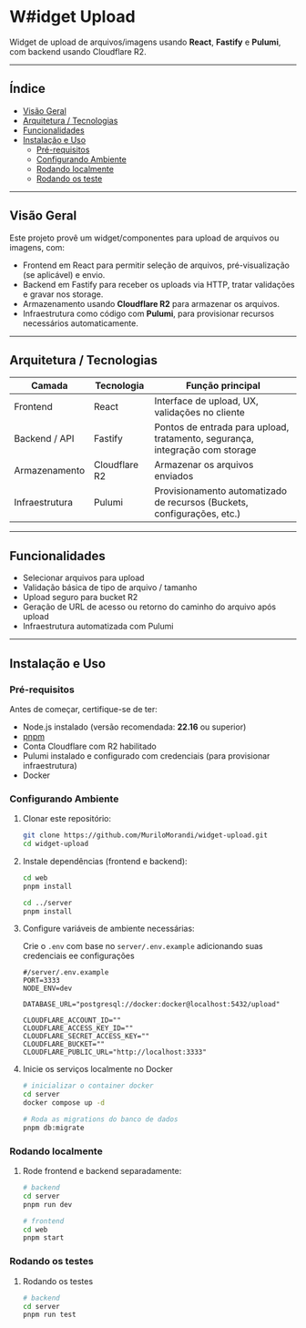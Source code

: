 # W#idget Upload

Widget de upload de arquivos/imagens usando **React**, **Fastify** e **Pulumi**, com backend usando Cloudflare R2.

---

## Índice

- [Visão Geral](#visão-geral)
- [Arquitetura / Tecnologias](#arquitetura--tecnologias)
- [Funcionalidades](#funcionalidades)
- [Instalação e Uso](#instalação-e-uso)
  - [Pré-requisitos](#pré-requisitos)
  - [Configurando Ambiente](#configurando-ambiente)
  - [Rodando localmente](#rodando-localmente)
  - [Rodando os teste](#rodando-os-testes)

---

## Visão Geral

Este projeto provê um widget/componentes para upload de arquivos ou imagens, com:

- Frontend em React para permitir seleção de arquivos, pré-visualização (se aplicável) e envio.
- Backend em Fastify para receber os uploads via HTTP, tratar validações e gravar nos storage.
- Armazenamento usando **Cloudflare R2** para armazenar os arquivos.
- Infraestrutura como código com **Pulumi**, para provisionar recursos necessários automaticamente.

---

## Arquitetura / Tecnologias

| Camada         | Tecnologia    | Função principal                                                             |
| -------------- | ------------- | ---------------------------------------------------------------------------- |
| Frontend       | React         | Interface de upload, UX, validações no cliente                               |
| Backend / API  | Fastify       | Pontos de entrada para upload, tratamento, segurança, integração com storage |
| Armazenamento  | Cloudflare R2 | Armazenar os arquivos enviados                                               |
| Infraestrutura | Pulumi        | Provisionamento automatizado de recursos (Buckets, configurações, etc.)      |

---

## Funcionalidades

- Selecionar arquivos para upload
- Validação básica de tipo de arquivo / tamanho
- Upload seguro para bucket R2
- Geração de URL de acesso ou retorno do caminho do arquivo após upload
- Infraestrutura automatizada com Pulumi

---

## Instalação e Uso

### Pré-requisitos

Antes de começar, certifique-se de ter:

- Node.js instalado (versão recomendada: **22.16** ou superior)
- [pnpm](https://pnpm.io/)
- Conta Cloudflare com R2 habilitado
- Pulumi instalado e configurado com credenciais (para provisionar infraestrutura)
- Docker

### Configurando Ambiente

1. Clonar este repositório:

   ```bash
   git clone https://github.com/MuriloMorandi/widget-upload.git
   cd widget-upload
   ```

2. Instale dependências (frontend e backend):

   ```bash
   cd web
   pnpm install

   cd ../server
   pnpm install
   ```

3. Configure variáveis de ambiente necessárias:

   Crie o `.env` com base no `server/.env.example` adicionando suas credenciais ee configurações

   ```
   #/server/.env.example
   PORT=3333
   NODE_ENV=dev

   DATABASE_URL="postgresql://docker:docker@localhost:5432/upload"

   CLOUDFLARE_ACCOUNT_ID=""
   CLOUDFLARE_ACCESS_KEY_ID=""
   CLOUDFLARE_SECRET_ACCESS_KEY=""
   CLOUDFLARE_BUCKET=""
   CLOUDFLARE_PUBLIC_URL="http://localhost:3333"
   ```

4. Inicie os serviços localmente no Docker

   ```bash
   # inicializar o container docker
   cd server
   docker compose up -d

   # Roda as migrations do banco de dados
   pnpm db:migrate
   ```

### Rodando localmente

1. Rode frontend e backend separadamente:

   ```bash
   # backend
   cd server
   pnpm run dev

   # frontend
   cd web
   pnpm start
   ```

### Rodando os testes

1. Rodando os testes

   ```bash
   # backend
   cd server
   pnpm run test

   ```
